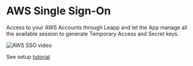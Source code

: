 # AWS Single Sign-On
Access to your AWS Accounts through Leapp and let the App manage all the available session to generate Temporary Access and Secret keys.

![AWS SSO video](https://github.com/Noovolari/leapp/wiki/images/AWS_SSO.gif)

See setup [tutorial](https://www.github.com/Noovolari/leapp/wiki/tutorials)

